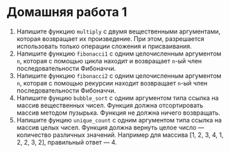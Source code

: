 # Домашняя работа 1

1. Напишите функцию `multiply` с двумя вещественными аргументами, которая возвращает их произведение. При этом, разрешается использовать только операции сложения и присваивания.
2. Напишите функцию `fibonacci1` с одним целочисленным аргументом `n`, которая с помощью цикла находит и возвращает `n`-ый член последовательности Фибоначчи.
3. Напишите функцию `fibonacci2` с одним целочисленным аргументом `n`, которая с помощью рекурсии находит возвращает `n`-ый член последовательности Фибоначчи.
4. Напишите фунцию `bubble_sort` с одним аргументом типа ссылка на массив вещественных чисел. Функция должна отсортировать массив методом пузырька. Функция не должна ничего возвращать.
5. Напишите фунцию `unique_count` с одним аргументом типа ссылка на массив целых чисел. Функция должна вернуть целое число — количество различных значений. Например для массива [1, 2, 3, 4, 1, 2, 2, 3, 2], правильный ответ — 4.
